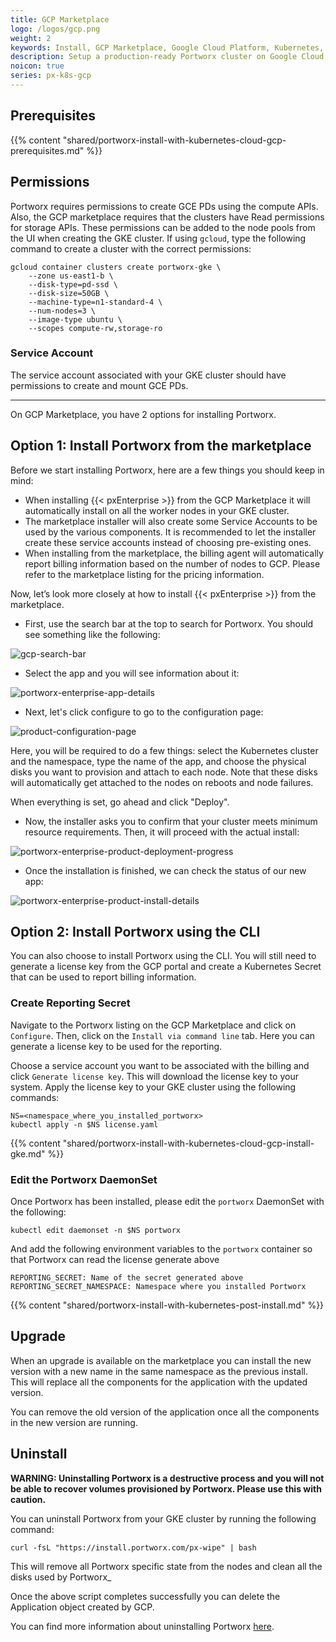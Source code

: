 ```yaml
---
title: GCP Marketplace
logo: /logos/gcp.png
weight: 2
keywords: Install, GCP Marketplace, Google Cloud Platform, Kubernetes, k8s, gcloud
description: Setup a production-ready Portworx cluster on Google Cloud Platform Marketplace.
noicon: true
series: px-k8s-gcp
---
```


## Prerequisites

{{% content "shared/portworx-install-with-kubernetes-cloud-gcp-prerequisites.md" %}}

## Permissions

Portworx requires permissions to create GCE PDs using the compute APIs. Also, the GCP marketplace requires that the clusters have Read permissions for storage APIs. These permissions can be added to the node pools from the UI when creating the GKE cluster. If using `gcloud`, type the following command to create a cluster with the correct permissions:

```text
gcloud container clusters create portworx-gke \
    --zone us-east1-b \
    --disk-type=pd-ssd \
    --disk-size=50GB \
    --machine-type=n1-standard-4 \
    --num-nodes=3 \
    --image-type ubuntu \
    --scopes compute-rw,storage-ro
```

### Service Account

The service account associated with your GKE cluster should have permissions to create
and mount GCE PDs.

---

On GCP Marketplace, you have 2 options for installing Portworx.

## Option 1: Install Portworx from the marketplace

Before we start installing Portworx, here are a few things you should keep in mind:

* When installing {{< pxEnterprise >}} from the GCP Marketplace it will automatically
install on all the worker nodes in your GKE cluster.
* The marketplace installer will also create some Service Accounts to be used by
the various components. It is recommended to let the installer create these
service accounts instead of choosing pre-existing ones.
* When installing from the marketplace, the billing agent will automatically report
billing information based on the number of nodes to GCP. Please refer to the
marketplace listing for the pricing information.

Now, let’s look more closely at how to install {{< pxEnterprise >}} from the marketplace.

* First, use the search bar at the top to search for Portworx. You should see something like the following:

![gcp-search-bar](/img/gcp-search-bar.png "gcp-search-bar")

* Select the app and you will see information about it:

![portworx-enterprise-app-details](/img/portworx-enterprise-app-details.png "portworx-enterprise-app-details")

* Next, let's click configure to go to the configuration page:

![product-configuration-page](/img/product-configuration-page.png "product-configuration-page")

 Here, you will be required to do a few things: select the Kubernetes cluster and the namespace, type the name of the app, and choose the physical disks you want to provision and attach to each node. Note that these disks will automatically get attached to the nodes on reboots and node failures.

 When everything is set, go ahead and click "Deploy".

* Now, the installer asks you to confirm that your cluster meets minimum resource requirements. Then, it will proceed with the actual install:

![portworx-enterprise-product-deployment-progress](/img/portworx-enterprise-product-deployment-progress.png "portworx-enterprise-product-deployment-progress")

* Once the installation is finished, we can check the status of our new app:

![portworx-enterprise-product-install-details](/img/portworx-enterprise-product-install-details.png "portworx-enterprise-product-install-details")

## Option 2: Install Portworx using the CLI

You can also choose to install Portworx using the CLI. You will still need to
generate a license key from the GCP portal and create a Kubernetes Secret that
can be used to report billing information.

### Create Reporting Secret

Navigate to the Portworx listing on the GCP Marketplace and click on
`Configure`. Then, click on the `Install via command line` tab. Here you can generate a license key to be used for the reporting.

Choose a service account you want to be associated with the billing and click `Generate license key`. This will download the license key to your system. Apply the license key to your GKE cluster using the following commands:

```text
NS=<namespace_where_you_installed_portworx>
kubectl apply -n $NS license.yaml
```

{{% content "shared/portworx-install-with-kubernetes-cloud-gcp-install-gke.md" %}}

### Edit the Portworx DaemonSet

Once Portworx has been installed, please edit the `portworx` DaemonSet with the following:

```text
kubectl edit daemonset -n $NS portworx
```

And add the following environment variables to the `portworx` container so that
Portworx can read the license generate above

```text
REPORTING_SECRET: Name of the secret generated above
REPORTING_SECRET_NAMESPACE: Namespace where you installed Portworx
```

{{% content "shared/portworx-install-with-kubernetes-post-install.md" %}}

## Upgrade

When an upgrade is available on the marketplace you can install the new version with a new name in the same namespace as the previous install. This will replace all the components for the application with the updated version.

You can remove the old version of the application once all the components in the new version are running.


## Uninstall

**WARNING: Uninstalling Portworx is a destructive process and you will not be able to recover volumes provisioned by Portworx. Please use this with caution.**

You can uninstall Portworx from your GKE cluster by running the following command:

```text
curl -fsL "https://install.portworx.com/px-wipe" | bash
```

This will remove all Portworx specific state from the nodes and clean all the disks used by Portworx_

Once the above script completes successfully you can delete the Application object created by GCP.

You can find more information about uninstalling Portworx [here](/portworx-install-with-kubernetes/operate-and-maintain-on-kubernetes/uninstall/).